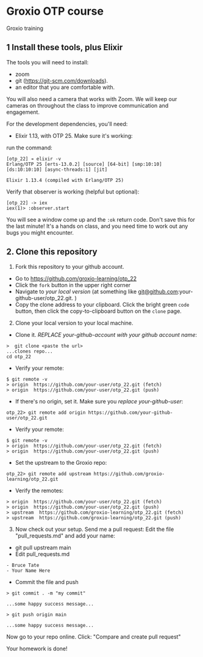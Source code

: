 # Groxio OTP course
Groxio training

## 1 Install these tools, plus Elixir

The tools you will need to install: 

- zoom 
- git (https://git-scm.com/downloads). 
- an editor that you are comfortable with. 

You will also need a camera that works with Zoom. We will keep our cameras on throughout the class to improve communication and engagement. 

For the development dependencies, you'll need: 

- Elixir 1.13, with OTP 25. Make sure it's working: 

run the command: 

```
[otp_22] ➔ elixir -v
Erlang/OTP 25 [erts-13.0.2] [source] [64-bit] [smp:10:10] [ds:10:10:10] [async-threads:1] [jit]

Elixir 1.13.4 (compiled with Erlang/OTP 25)
```

Verify that observer is working (helpful but optional):

```
[otp_22] -> iex
iex(1)> :observer.start
```

You will see a window come up and the `:ok` return code. Don't save this for the last minute! It's a hands on class, and you need time to work out any bugs you might encounter. 


## 2. Clone this repository

1. Fork this repository to your github account. 

- Go to https://github.com/groxio-learning/otp_22
- Click the `fork` button in the upper right corner
- Navigate to *your local version* (at something like git@github.com:your-github-user/otp_22.git. )
- Copy the clone address to your clipboard. Click the bright green `code` button, then click the copy-to-clipboard button on the `clone` page.

2. Clone your local version to your local machine. 

- Clone it. *REPLACE your-github-account with your github account name*:  

```
>  git clone <paste the url>
...clones repo...
cd otp_22
```

- Verify your remote: 

```
$ git remote -v
> origin  https://github.com/your-user/otp_22.git (fetch)
> origin  https://github.com/your-user/otp_22.git (push)
```

- If there's no origin, set it. Make sure you *replace your-github-user*:

```
otp_22> git remote add origin https://github.com/your-github-user/otp_22.git
```

- Verify your remote: 

```
$ git remote -v
> origin  https://github.com/your-user/otp_22.git (fetch)
> origin  https://github.com/your-user/otp_22.git (push)
```

- Set the upstream to the Groxio repo:

```
otp_22> git remote add upstream https://github.com/groxio-learning/otp_22.git
```

- Verify the remotes: 

```
> origin  https://github.com/your-user/otp_22.git (fetch)
> origin  https://github.com/your-user/otp_22.git (push)
> upstream  https://github.com/groxio-learning/otp_22.git (fetch)
> upstream  https://github.com/groxio-learning/otp_22.git (push)
```

3. Now check out your setup. Send me a pull request: Edit the file "pull_requests.md" and add your name: 

- git pull upstream main
- Edit pull_requests.md

```
- Bruce Tate
- Your Name Here
```

- Commit the file and push

```
> git commit . -m "my commit"

...some happy success message...

> git push origin main

...some happy success message...
```

Now go to your repo online. Click: "Compare and create pull request" 

Your homework is done!
